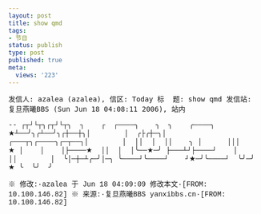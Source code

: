 ```yaml
---
layout: post
title: show qmd
tags:
- 节日
status: publish
type: post
published: true
meta:
  views: '223'
---
```

<span style="font-family:monospace;">
发信人: azalea (azalea), 信区: Today
标  题: show qmd
发信站: 复旦燕曦BBS (Sun Jun 18 04:08:11 2006), 站内</span>

<span style="font-family:Courier New;">--
┌┬┘└┬╮┌┬┘└┬╮  ┐    ┌  ┌────╮    ╮  ╮    ╭────╮
★┴──╯╮╭┴──╯╮┌┼──┼╮│        │  ╭├╭┼─╮│
┌───┬╮┌────╮┌─┬──┐│        │  ││  │  ││    ╮
│      │││     ★ │    │    │├────★  ││  │  │╰──★─╯
├───┴┘├────┘    │    ││        │  ╰│─┼─┴╭─╯│─╮
╰────┘╰────┘    ┘★─╯╰────┘  ╰╯─╯ ★ ╰  ╰╯  ╯</span>

<span style="font-family:Courier New;">※ 修改:·azalea 于 Jun 18 04:09:09 修改本文·[FROM: 10.100.146.82]
※ 来源:·复旦燕曦BBS yanxibbs.cn·[FROM: 10.100.146.82]
</span>